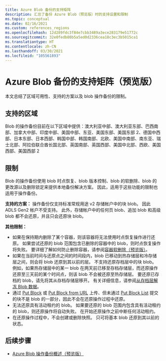 ```yaml
---
title: Azure Blob 备份的支持矩阵
description: 汇总了备份 Azure Blob（预览版）时的支持设置和限制
ms.topic: conceptual
ms.date: 02/16/2021
ms.custom: references_regions
ms.openlocfilehash: 12d289fdc3f84e7cbb3489a3ece283179e51772c
ms.sourcegitcommit: 32e0fedb80b5a5ed0d2336cea18c3ec3b5015ca1
ms.translationtype: HT
ms.contentlocale: zh-CN
ms.lasthandoff: 03/30/2021
ms.locfileid: "105561893"
---
```

# <a name="support-matrix-for-azure-blobs-backup-in-preview"></a>Azure Blob 备份的支持矩阵（预览版）

本文总结了区域可用性、支持的方案以及 blob 操作备份的限制。

## <a name="supported-regions"></a>支持的区域

Blob 的操作备份目前在以下区域中提供：澳大利亚中部、澳大利亚东部、巴西南部、加拿大中部、印度中部、美国中部、东亚、美国东部、美国东部 2、德国中西部、日本东部、日本西部、韩国中部、韩国南部、北欧、美国中南部、南东亚、瑞士北部、阿拉伯联合酋长国北部、英国南部、英国西部、美国中北部、西欧、美国西部、美国西部 2

## <a name="limitations"></a>限制

Blob 的操作备份使用 blob 时点恢复、blob 版本控制、blob 的软删除、blob 的更改源以及删除锁定来提供本地备份解决方案。 因此，适用于这些功能的限制也适用于操作备份。

**支持的方案：** 操作备份仅支持标准常规用途 v2 存储帐户中的块 blob。 因此 ADLS Gen2 帐户不受支持。 此外，存储帐户中的任何页 blob、追加 blob 和高级 blob 都不会还原，并且只会还原块 blob。

**其他限制：**

- 如果在保持期内删除了某个容器，则该容器将无法使用时点恢复操作进行还原。 如果尝试还原的 blob 范围包含已删除的容器中的 blob，则时点恢复操作将失败。 要详细了解如何防止删除容器，请参阅[容器软删除（预览版）](../storage/blobs/soft-delete-container-overview.md)。
- 如果在当前时间与还原点之间的时间段内，blob 已移动到热存储层和冷存储层之间，则会将 blob 还原到其以前的层。 不支持还原存档层中的块 blob。 例如，如果热存储层中的某一 blob 在两天前已移至存档存储层，而还原操作还原至三天前的某个时间点，则该 blob 不会被还原至热存储层。 要还原已存档的 blob，请先将其从存档存储层移开。 有关详细信息，请参阅[从存档层解冻 Blob 数据](../storage/blobs/storage-blob-rehydration.md)。
- 通过 [Put Block](/rest/api/storageservices/put-block) 或 [Put Block from URL](/rest/api/storageservices/put-block-from-url) 上传、但未通过 [Put Block List](/rest/api/storageservices/put-block-list) 提交的块不是 blob 的一部分，因此不会在还原操作过程中还原。
- 无法还原具有活动租约的 blob。 如果要还原的 blob 范围内包含具有活动租约的 blob，则还原操作将自动失败。 在开始还原操作之前中断任何活动租约。
- 在还原操作过程中，不会创建或删除快照。 只可将基本 blob 还原到其以前的状态。

## <a name="next-steps"></a>后续步骤

- [Azure Blob 操作备份概述（预览版）](blob-backup-overview.md)